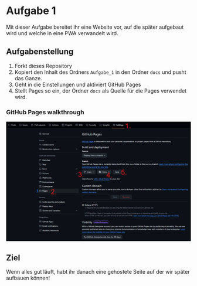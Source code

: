# Aufgabe 1

Mit dieser Aufgabe bereitet ihr eine Website vor, auf die später aufgebaut wird und welche in eine PWA verwandelt wird.

## Aufgabenstellung

1. Forkt dieses Repository
2. Kopiert den Inhalt des Ordners `Aufgabe_1` in den Ordner `docs` und pusht das Ganze.
3. Geht in die Einstellungen und aktiviert GitHub Pages
4. Stellt Pages so ein, der Ordner `docs` als Quelle für die Pages verwendet wird.

### GitHub Pages walkthrough
![GitHub Pages Walkthrough](../assets/pages_walkthrough.png)

## Ziel

Wenn alles gut läuft, habt ihr danach eine gehostete Seite auf der wir später aufbauen können! 
